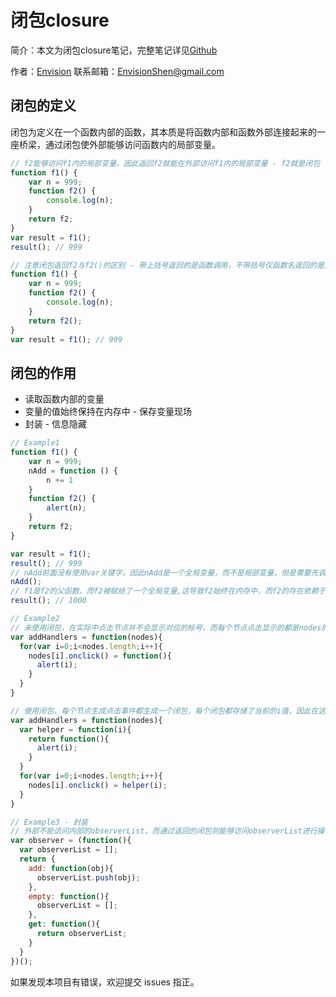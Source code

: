 # 闭包closure

简介：本文为闭包closure笔记，完整笔记详见[Github](https://github.com/MrEnvision/Front-end_learning_notes)

作者：[Envision](https://github.com/MrEnvision) 联系邮箱：[EnvisionShen@gmail.com](mailto:EnvisionShen@gmail.com)

## 闭包的定义

闭包为定义在一个函数内部的函数，其本质是将函数内部和函数外部连接起来的一座桥梁，通过闭包使外部能够访问函数内的局部变量。

```javascript
// f2能够访问f1内的局部变量，因此返回f2就能在外部访问f1内的局部变量 - f2就是闭包
function f1() {
    var n = 999;
    function f2() {
        console.log(n);
    }
    return f2;
}
var result = f1();
result(); // 999

// 注意闭包返回f2与f2()的区别 - 带上括号返回的是函数调用，不带括号仅函数名返回的是函数
function f1() {
    var n = 999;
    function f2() {
        console.log(n);
    }
    return f2();
}
var result = f1(); // 999
```

## 闭包的作用

* 读取函数内部的变量
* 变量的值始终保持在内存中 - 保存变量现场
* 封装 - 信息隐藏

```javascript
// Example1 
function f1() {
    var n = 999;
    nAdd = function () {
        n += 1
    }
    function f2() {
        alert(n);
    }
    return f2;
}

var result = f1();
result(); // 999
// nAdd前面没有使用var关键字，因此nAdd是一个全局变量，而不是局部变量，但是需要先调用一次f1()才会生成全局变量nAdd。
nAdd();
// f1是f2的父函数，而f2被赋给了一个全局变量,这导致f2始终在内存中，而f2的存在依赖于f1，因此f1也始终在内存中，不会在调用结束后，被垃圾回收机制（garbage collection）回收，因此f1的局部变量n也一直保存在内存中。
result(); // 1000
```

```javascript
// Example2
// 未使用闭包，在实际中点击节点并不会显示对应的标号，而每个节点点击显示的都是nodes的长度值，因为i均来自for循环中i
var addHandlers = function(nodes){
  for(var i=0;i<nodes.length;i++){
    nodes[i].onclick() = function(){
      alert(i);
    }
  }
} 

// 使用闭包，每个节点生成点击事件都生成一个闭包，每个闭包都存储了当前的i值，因此在这个情况下能满足要求，在实际中点击节点会显示对应的标号。
var addHandlers = function(nodes){
  var helper = function(i){
    return function(){
      alert(i);
    }
  }
  for(var i=0;i<nodes.length;i++){
    nodes[i].onclick() = helper(i);
  }
}
```

```javascript
// Example3 - 封装
// 外部不能访问内部的observerList，而通过返回的闭包则能够访问observerList进行操作
var observer = (function(){
  var observerList = [];
  return {
    add: function(obj){
      observerList.push(obj);
    },
    empty: function(){
      observerList = [];
    },
    get: function(){
      return observerList;
    }
  }
})();
```

如果发现本项目有错误，欢迎提交 issues 指正。

